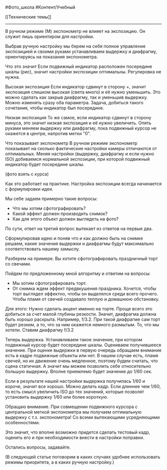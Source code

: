 #Фото_школа #Контент/Учебный 

[[Технические темы]]
__________
В ручном режиме (М) экспонометр не влияет на экспозицию. Он служит лишь ориентиром для настройки.

Выбрав ручную настройку мы берем на себя полное управление экспозицией и своими руками устанавливаем выдержку и диафрагму, ориентируясь на показания экспонометра. 

Что это значит
Если подвижный индикатор расположен посередине шкалы (рис), значит настройки экспозиции оптимальны. Регулировка не нужна.

Высокая экспозиция
Если индикатор сдвинут в сторону +, значит экспозиция слишком высокая (света много) и её нужно уменьшить. Это можно сделать как закрыв диафрагму, так и уменьшив выдержку. Можно изменять сразу оба параметра. Задача, добиться такого сочетания, чтобы индикатор был посередине.

Низкая экспозиция
То же самое, если индикатор сдвинут в сторону минуса, это значит низкая экспозиция и её нужно увеличить. Опять руками меняем выдержку или диафрагму, пока подвижный курсор не окажется в центре, напротив метки "0".

Что показывает экспонометр
В ручном режиме экспонометр показывает на сколько фактические настройки камеры отличаются от оптимальных.
Меняя настройки (выдержку, диафрагму и если нужно ISO) добиваемся нормальной экспозиции, при которой подвижный индикатор будет посередине шкалы.

(фото взять с курса)

Как это работает на практике.
Настройка экспозиции всегда начинается с формулировки идеи. 

Мы себе задаем примерно такие вопросы: 
- Что мы хотим сфотографировать?
- Какой эффект должен производить снимок?
- Как для этого объект должен выглядеть на фото?

По сути, ответ на третий вопрос вытекает из ответов на первые два.

Сформулировав идею и поняв что и как должно быть на снимке решаем, какие значения выдержки и диафрагмы будут максимально соответствовать нашему замыслу.

Разберем на примере.
Вы хотите сфотографировать праздничный торт со свечами. 

Пойдем по предложенному мной алгоритму и ответим на вопросы:
- Мы хотим сфотографировать торт.
- От снимка ждем эффект предвкушения праздника. Хочется, чтобы торт выглядел эффектно, чтобы он выделялся среди всего прочего. Чтобы пламя от свечей создавало теплую и домашнюю обстановку.

Для этого:
Нужно сделать акцент именно на торте. Проще всего это добиться за счет малой глубины резкости. Значит, диафрагма должна быть хорошо раскрыта. Например, f/3.2. При такой диафрагме сам торт будет резким, а то, что за ним окажется немного размытым. То, что мы хотели. Ставим диафрагму f/3.2

Теперь выдержка.
Устанавливаем такое значение, при котором подвижный курсор будет посередине шкалы.
Оцениваем получившееся значение.
При оценке выдержки в первую очередь обращаем внимание есть в кадре подвижные объекты или нет. В нашем случае есть, пламя свечей, но их движение очень медленное, поэтому будем считать, что сцена статичная. А значит мы можем позволить себе относительно большую выдержку. Вполне приемлемо будет значение до 1/60 сек.

Если в результате нашей настройки выдержка получилась 1/60 и короче, значит все хорошо. Можно делать кадр.
Если длиннее чем 1/60, то есть смысл увеличить ISO до тех значений, которые позволят установить выдержку 1/60 или более короткую.

Обращаю внимание.
При совмещении подвижного курсора с центральной меткой экспонометра мы получаем оптимальную выдержку с т.з. экспонометра! Со всеми вытекающими усредняющими особенностями. 

Это значит, что вполне возможно придется сделать тестовый кадр, оценить его и при необходимости внести в настройки поправки.

Остались вопросы, задавайте.



(В следующей статье поговорим в каких случаях удобнее использовать режимы приоритета, а в каких ручную настройку.)


